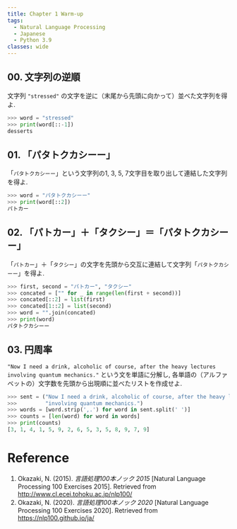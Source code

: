 ```yaml
---
title: Chapter 1 Warm-up
tags:
  - Natural Language Processing
  - Japanese
  - Python 3.9
classes: wide
---
```


## 00. 文字列の逆順

文字列 ```"stressed"``` の文字を逆に（末尾から先頭に向かって）並べた文字列を得よ.

```python
>>> word = "stressed"
>>> print(word[::-1])
desserts
```

## 01. 「パタトクカシーー」

「```パタトクカシーー```」という文字列の1, 3, 5, 7文字目を取り出して連結した文字列を得よ.

```python
>>> word = "パタトクカシーー"
>>> print(word[::2])
パトカー
```

## 02. 「パトカー」＋「タクシー」＝「パタトクカシーー」

「```パトカー```」＋「```タクシー```」の文字を先頭から交互に連結して文字列「```パタトクカシーー```」を得よ.

```python
>>> first, second = "パトカー", "タクシー"
>>> concated = ["" for _ in range(len(first + second))]
>>> concated[::2] = list(first)
>>> concated[1::2] = list(second)
>>> word = "".join(concated)
>>> print(word)
パタトクカシーー
```

## 03. 円周率

```"Now I need a drink, alcoholic of course, after the heavy lectures involving quantum mechanics."``` という文を単語に分解し, 各単語の（アルファベットの）文字数を先頭から出現順に並べたリストを作成せよ.

```python
>>> sent = ("Now I need a drink, alcoholic of course, after the heavy lectures "
>>>         "involving quantum mechanics.")
>>> words = [word.strip(',.') for word in sent.split(' ')]
>>> counts = [len(word) for word in words]
>>> print(counts)
[3, 1, 4, 1, 5, 9, 2, 6, 5, 3, 5, 8, 9, 7, 9]
```

# Reference

1. Okazaki, N. (2015). *言語処理100本ノック 2015* [Natural Language Processing 100 Exercises 2015]. Retrieved from http://www.cl.ecei.tohoku.ac.jp/nlp100/
2. Okazaki, N. (2020). *言語処理100本ノック 2020* [Natural Language Processing 100 Exercises 2020]. Retrieved from https://nlp100.github.io/ja/

